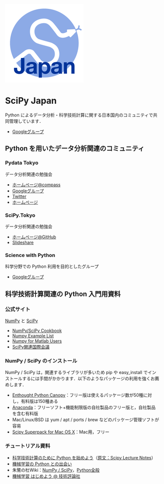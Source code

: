 ![scipy-japan-logo](https://raw.githubusercontent.com/scipy-japan/welcome/master/scipy-japan-logo-256.png)

SciPy Japan
===========

Python によるデータ分析・科学技術計算に関する日本国内のコミュニティで共同管理しています．

* [Googleグループ](https://groups.google.com/forum/#!forum/scipy-japan-info)

Python を用いたデータ分析関連のコミュニティ
-------------------------------------------

### Pydata Tokyo

データ分析関連の勉強会

* [ホームページ@compass](http://pydatatokyo.connpass.com/)
* [Googleグループ](https://groups.google.com/forum/#!forum/pydata-tokyo)
* [Twitter](https://twitter.com/PyDataTokyo)
* [ホームページ](http://pydata.tokyo/)

### SciPy.Tokyo

データ分析関連の勉強会

* [ホームページ@GitHub](https://github.com/scipy-japan/tokyo-scipy)
* [Slideshare](http://www.slideshare.net/tag/tokyoscipy)

### Science with Python

科学分野での Python 利用を目的としたグループ

* [Googleグループ](https://groups.google.com/forum/?fromgroups#!forum/science-with-python)

科学技術計算関連の Python 入門用資料
------------------------------------

### 公式サイト

[NumPy](http://numpy.scipy.org/) と [SciPy](http://www.scipy.org/)

* [NumPy/SciPy Cookbook](http://www.scipy.org/Cookbook)
* [Numpy Example List](http://wiki.scipy.org/Numpy_Example_List)
* [Numpy for Matlab Users](http://www.scipy.org/NumPy_for_Matlab_Users)
* [SciPy関連国際会議](http://conference.scipy.org/)

### NumPy / SciPy のインストール

NumPy / SciPy は，関連するライブラリが多いため pip や easy_install でインストールするには手間がかかります．以下のようなパッケージの利用を強くお薦めします．

* [Enthought Python Canopy](https://www.enthought.com/products/canopy/)：フリー版は使えるパッケージ数が50種に対し，有料版は150種ある
* [Anaconda](https://store.continuum.io/)：フリーソフト+機能制限版の自社製品のフリー版と，自社製品を含む有料版
* Mac/Linux/BSD は yum / apt / ports / brew などのパッケージ管理ソフトが容易
* [Scipy Superpack for Mac OS X](http://fonnesbeck.github.com/ScipySuperpack/)：Mac用，フリー

### チュートリアル資料

* [科学技術計算のために Python を始めよう](http://www.ike-dyn.ritsumei.ac.jp/~uchida/scipy-lecture-notes/)（[原文：Scipy Lecture Notes](http://scipy-lectures.github.io/)）
* [機械学習の Python との出会い](http://www.kamishima.net/mlmpyja/)
* 朱鷺の杜Wiki：[NumPy / SciPy](http://ibisforest.org/index.php?python%2Fnumpy)，[Python全般](http://ibisforest.org/index.php?python)
* [機械学習 はじめよう @ 技術評論社](http://gihyo.jp/dev/serial/01/machine-learning)
